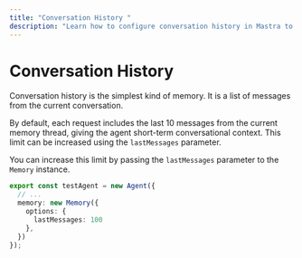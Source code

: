 ```yaml
---
title: "Conversation History "
description: "Learn how to configure conversation history in Mastra to store recent messages from the current conversation."
---
```


# Conversation History

Conversation history is the simplest kind of memory. It is a list of messages from the current conversation.

By default, each request includes the last 10 messages from the current memory thread, giving the agent short-term conversational context. This limit can be increased using the `lastMessages` parameter.

You can increase this limit by passing the `lastMessages` parameter to the `Memory` instance.

```typescript {3-7} showLineNumbers
export const testAgent = new Agent({
  // ...
  memory: new Memory({
    options: {
      lastMessages: 100
    },
  })
});
```